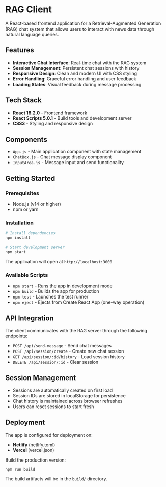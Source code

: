 # RAG Client

A React-based frontend application for a Retrieval-Augmented Generation (RAG) chat system that allows users to interact with news data through natural language queries.

## Features

-   **Interactive Chat Interface**: Real-time chat with the RAG system
-   **Session Management**: Persistent chat sessions with history
-   **Responsive Design**: Clean and modern UI with CSS styling
-   **Error Handling**: Graceful error handling and user feedback
-   **Loading States**: Visual feedback during message processing

## Tech Stack

-   **React 18.2.0** - Frontend framework
-   **React Scripts 5.0.1** - Build tools and development server
-   **CSS3** - Styling and responsive design

## Components

-   `App.js` - Main application component with state management
-   `ChatBox.js` - Chat message display component
-   `InputArea.js` - Message input and send functionality

## Getting Started

### Prerequisites

-   Node.js (v14 or higher)
-   npm or yarn

### Installation

```bash
# Install dependencies
npm install

# Start development server
npm start
```

The application will open at `http://localhost:3000`

### Available Scripts

-   `npm start` - Runs the app in development mode
-   `npm build` - Builds the app for production
-   `npm test` - Launches the test runner
-   `npm eject` - Ejects from Create React App (one-way operation)

## API Integration

The client communicates with the RAG server through the following endpoints:

-   `POST /api/send-message` - Send chat messages
-   `POST /api/session/create` - Create new chat session
-   `GET /api/session/:id/history` - Load session history
-   `DELETE /api/session/:id` - Clear session

## Session Management

-   Sessions are automatically created on first load
-   Session IDs are stored in localStorage for persistence
-   Chat history is maintained across browser refreshes
-   Users can reset sessions to start fresh

## Deployment

The app is configured for deployment on:

-   **Netlify** (netlify.toml)
-   **Vercel** (vercel.json)

Build the production version:

```bash
npm run build
```

The build artifacts will be in the `build/` directory.
